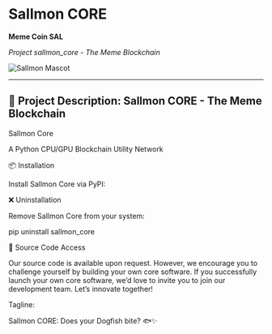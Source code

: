 
# Sallmon CORE

**Meme Coin SAL**  

*Project sallmon_core - The Meme Blockchain*

![Sallmon Mascot](https://github.com/user-attachments/assets/9776bc05-08df-47f0-a122-66e13e5a46e4)

---

## 🌟 Project Description: Sallmon CORE - The Meme Blockchain

Sallmon Core

A Python CPU/GPU Blockchain Utility Network

📦 Installation

Install Sallmon Core via PyPI:

❌ Uninstallation

Remove Sallmon Core from your system:

pip uninstall sallmon_core

📖 Source Code Access

Our source code is available upon request. However, we encourage you to challenge yourself by building your own core software. If you successfully launch your own core software, we’d love to invite you to join our development team. Let’s innovate together!

Tagline:

Sallmon CORE: Does your Dogfish bite? 🐟✨
